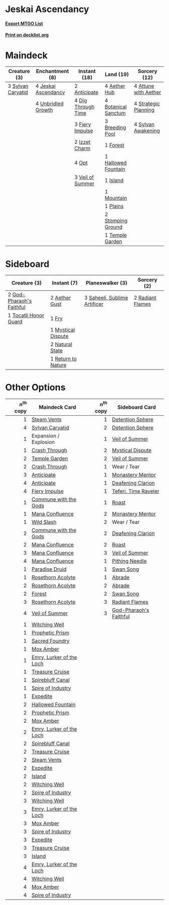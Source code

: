 # Jeskai Ascendancy

#### [Export MTGO List](../collection/Jeskai%20Ascendancy/Jeskai%20Ascendancy.txt)
#### [Print on decklist.org](http://decklist.org/?deckmain=4%09Aether%20Hub%0A2%09Anticipate%0A4%09Attune%20with%20Aether%0A4%09Botanical%20Sanctum%0A3%09Breeding%20Pool%0A4%09Dig%20Through%20Time%0A3%09Fiery%20Impulse%0A1%09Forest%0A1%09Hallowed%20Fountain%0A1%09Island%0A2%09Izzet%20Charm%0A4%09Jeskai%20Ascendancy%0A1%09Mountain%0A4%09Opt%0A1%09Plains%0A2%09Stomping%20Ground%0A4%09Strategic%20Planning%0A4%09Sylvan%20Awakening%0A3%09Sylvan%20Caryatid%0A1%09Temple%20Garden%0A4%09Unbridled%20Growth%0A3%09Veil%20of%20Summer&deckside=2%09Aether%20Gust%0A1%09Fry%0A2%09God-Pharaoh's%20Faithful%0A1%09Mystical%20Dispute%0A2%09Natural%20State%0A2%09Radiant%20Flames%0A1%09Return%20to%20Nature%0A3%09Saheeli,%20Sublime%20Artificer%0A1%09Tocatli%20Honor%20Guard)
# Maindeck

|                                        Creature (3)                                        |                                       Enchantment (8)                                        |                                        Instant (18)                                         |                                          Land (19)                                           |                                         Sorcery (12)                                          |
|--------------------------------------------------------------------------------------------|----------------------------------------------------------------------------------------------|---------------------------------------------------------------------------------------------|----------------------------------------------------------------------------------------------|-----------------------------------------------------------------------------------------------|
|3 [Sylvan Caryatid](http://gatherer.wizards.com/Pages/Card/Details.aspx?multiverseid=373624)|4 [Jeskai Ascendancy](http://gatherer.wizards.com/Pages/Card/Details.aspx?multiverseid=386571)|2 [Anticipate](http://gatherer.wizards.com/Pages/Card/Details.aspx?multiverseid=401813)      |4 [Aether Hub](http://gatherer.wizards.com/Pages/Card/Details.aspx?multiverseid=417815)       |4 [Attune with Aether](http://gatherer.wizards.com/Pages/Card/Details.aspx?multiverseid=417718)|
|                                                                                            |4 [Unbridled Growth](http://gatherer.wizards.com/Pages/Card/Details.aspx?multiverseid=423793) |4 [Dig Through Time](http://gatherer.wizards.com/Pages/Card/Details.aspx?multiverseid=386518)|4 [Botanical Sanctum](http://gatherer.wizards.com/Pages/Card/Details.aspx?multiverseid=417817)|4 [Strategic Planning](http://gatherer.wizards.com/Pages/Card/Details.aspx?multiverseid=376525)|
|                                                                                            |                                                                                              |3 [Fiery Impulse](http://gatherer.wizards.com/Pages/Card/Details.aspx?multiverseid=398516)   |3 [Breeding Pool](http://gatherer.wizards.com/Pages/Card/Details.aspx?multiverseid=97088)     |4 [Sylvan Awakening](http://gatherer.wizards.com/Pages/Card/Details.aspx?multiverseid=443071)  |
|                                                                                            |                                                                                              |2 [Izzet Charm](http://gatherer.wizards.com/Pages/Card/Details.aspx?multiverseid=338413)     |1 [Forest](http://gatherer.wizards.com/Pages/Card/Details.aspx?multiverseid=439860)           |                                                                                               |
|                                                                                            |                                                                                              |4 [Opt](http://gatherer.wizards.com/Pages/Card/Details.aspx?multiverseid=442948)             |1 [Hallowed Fountain](http://gatherer.wizards.com/Pages/Card/Details.aspx?multiverseid=97071) |                                                                                               |
|                                                                                            |                                                                                              |3 [Veil of Summer](http://gatherer.wizards.com/Pages/Card/Details.aspx?multiverseid=466952)  |1 [Island](http://gatherer.wizards.com/Pages/Card/Details.aspx?multiverseid=439857)           |                                                                                               |
|                                                                                            |                                                                                              |                                                                                             |1 [Mountain](http://gatherer.wizards.com/Pages/Card/Details.aspx?multiverseid=439859)         |                                                                                               |
|                                                                                            |                                                                                              |                                                                                             |1 [Plains](http://gatherer.wizards.com/Pages/Card/Details.aspx?multiverseid=439856)           |                                                                                               |
|                                                                                            |                                                                                              |                                                                                             |2 [Stomping Ground](http://gatherer.wizards.com/Pages/Card/Details.aspx?multiverseid=405110)  |                                                                                               |
|                                                                                            |                                                                                              |                                                                                             |1 [Temple Garden](http://gatherer.wizards.com/Pages/Card/Details.aspx?multiverseid=405112)    |                                                                                               |


# Sideboard

|                                           Creature (3)                                            |                                         Instant (7)                                         |                                           Planeswalker (3)                                            |                                        Sorcery (2)                                        |
|---------------------------------------------------------------------------------------------------|---------------------------------------------------------------------------------------------|-------------------------------------------------------------------------------------------------------|-------------------------------------------------------------------------------------------|
|2 [God-Pharaoh's Faithful](http://gatherer.wizards.com/Pages/Card/Details.aspx?multiverseid=430703)|2 [Aether Gust](http://gatherer.wizards.com/Pages/Card/Details.aspx?multiverseid=466796)     |3 [Saheeli, Sublime Artificer](http://gatherer.wizards.com/Pages/Card/Details.aspx?multiverseid=461161)|2 [Radiant Flames](http://gatherer.wizards.com/Pages/Card/Details.aspx?multiverseid=402002)|
|1 [Tocatli Honor Guard](http://gatherer.wizards.com/Pages/Card/Details.aspx?multiverseid=435194)   |1 [Fry](http://gatherer.wizards.com/Pages/Card/Details.aspx?multiverseid=466894)             |                                                                                                       |                                                                                           |
|                                                                                                   |1 [Mystical Dispute](http://gatherer.wizards.com/Pages/Card/Details.aspx?multiverseid=473020)|                                                                                                       |                                                                                           |
|                                                                                                   |2 [Natural State](http://gatherer.wizards.com/Pages/Card/Details.aspx?multiverseid=407646)   |                                                                                                       |                                                                                           |
|                                                                                                   |1 [Return to Nature](http://gatherer.wizards.com/Pages/Card/Details.aspx?multiverseid=461102)|                                                                                                       |                                                                                           |


# Other Options

|*n*<sup>th</sup> copy|                                           Maindeck Card                                           |*n*<sup>th</sup> copy|                                         Sideboard Card                                          |
|--------------------:|---------------------------------------------------------------------------------------------------|--------------------:|-------------------------------------------------------------------------------------------------|
|                    1|[Steam Vents](http://gatherer.wizards.com/Pages/Card/Details.aspx?multiverseid=405109)             |                    1|[Detention Sphere](http://gatherer.wizards.com/Pages/Card/Details.aspx?multiverseid=460139)      |
|                    4|[Sylvan Caryatid](http://gatherer.wizards.com/Pages/Card/Details.aspx?multiverseid=373624)         |                    2|[Detention Sphere](http://gatherer.wizards.com/Pages/Card/Details.aspx?multiverseid=460139)      |
|                    1|Expansion / Explosion                                                                              |                    1|[Veil of Summer](http://gatherer.wizards.com/Pages/Card/Details.aspx?multiverseid=466952)        |
|                    1|[Crash Through](http://gatherer.wizards.com/Pages/Card/Details.aspx?multiverseid=430777)           |                    2|[Mystical Dispute](http://gatherer.wizards.com/Pages/Card/Details.aspx?multiverseid=473020)      |
|                    2|[Temple Garden](http://gatherer.wizards.com/Pages/Card/Details.aspx?multiverseid=405112)           |                    2|[Veil of Summer](http://gatherer.wizards.com/Pages/Card/Details.aspx?multiverseid=466952)        |
|                    2|[Crash Through](http://gatherer.wizards.com/Pages/Card/Details.aspx?multiverseid=430777)           |                    1|Wear / Tear                                                                                      |
|                    3|[Anticipate](http://gatherer.wizards.com/Pages/Card/Details.aspx?multiverseid=401813)              |                    1|[Monastery Mentor](http://gatherer.wizards.com/Pages/Card/Details.aspx?multiverseid=391883)      |
|                    4|[Anticipate](http://gatherer.wizards.com/Pages/Card/Details.aspx?multiverseid=401813)              |                    1|[Deafening Clarion](http://gatherer.wizards.com/Pages/Card/Details.aspx?multiverseid=452915)     |
|                    4|[Fiery Impulse](http://gatherer.wizards.com/Pages/Card/Details.aspx?multiverseid=398516)           |                    1|[Teferi, Time Raveler](http://gatherer.wizards.com/Pages/Card/Details.aspx?multiverseid=461148)  |
|                    1|[Commune with the Gods](http://gatherer.wizards.com/Pages/Card/Details.aspx?multiverseid=413704)   |                    1|[Roast](http://gatherer.wizards.com/Pages/Card/Details.aspx?multiverseid=394667)                 |
|                    1|[Mana Confluence](http://gatherer.wizards.com/Pages/Card/Details.aspx?multiverseid=409573)         |                    2|[Monastery Mentor](http://gatherer.wizards.com/Pages/Card/Details.aspx?multiverseid=391883)      |
|                    1|[Wild Slash](http://gatherer.wizards.com/Pages/Card/Details.aspx?multiverseid=391959)              |                    2|Wear / Tear                                                                                      |
|                    2|[Commune with the Gods](http://gatherer.wizards.com/Pages/Card/Details.aspx?multiverseid=413704)   |                    2|[Deafening Clarion](http://gatherer.wizards.com/Pages/Card/Details.aspx?multiverseid=452915)     |
|                    2|[Mana Confluence](http://gatherer.wizards.com/Pages/Card/Details.aspx?multiverseid=409573)         |                    2|[Roast](http://gatherer.wizards.com/Pages/Card/Details.aspx?multiverseid=394667)                 |
|                    3|[Mana Confluence](http://gatherer.wizards.com/Pages/Card/Details.aspx?multiverseid=409573)         |                    3|[Veil of Summer](http://gatherer.wizards.com/Pages/Card/Details.aspx?multiverseid=466952)        |
|                    4|[Mana Confluence](http://gatherer.wizards.com/Pages/Card/Details.aspx?multiverseid=409573)         |                    1|[Pithing Needle](http://gatherer.wizards.com/Pages/Card/Details.aspx?multiverseid=129526)        |
|                    1|[Paradise Druid](http://gatherer.wizards.com/Pages/Card/Details.aspx?multiverseid=461098)          |                    1|[Swan Song](http://gatherer.wizards.com/Pages/Card/Details.aspx?multiverseid=420715)             |
|                    1|[Rosethorn Acolyte](http://gatherer.wizards.com/Pages/Card/Details.aspx?multiverseid=473136)       |                    1|[Abrade](http://gatherer.wizards.com/Pages/Card/Details.aspx?multiverseid=430772)                |
|                    2|[Rosethorn Acolyte](http://gatherer.wizards.com/Pages/Card/Details.aspx?multiverseid=473136)       |                    2|[Abrade](http://gatherer.wizards.com/Pages/Card/Details.aspx?multiverseid=430772)                |
|                    2|[Forest](http://gatherer.wizards.com/Pages/Card/Details.aspx?multiverseid=439860)                  |                    2|[Swan Song](http://gatherer.wizards.com/Pages/Card/Details.aspx?multiverseid=420715)             |
|                    3|[Rosethorn Acolyte](http://gatherer.wizards.com/Pages/Card/Details.aspx?multiverseid=473136)       |                    3|[Radiant Flames](http://gatherer.wizards.com/Pages/Card/Details.aspx?multiverseid=402002)        |
|                    4|[Veil of Summer](http://gatherer.wizards.com/Pages/Card/Details.aspx?multiverseid=466952)          |                    3|[God-Pharaoh's Faithful](http://gatherer.wizards.com/Pages/Card/Details.aspx?multiverseid=430703)|
|                    1|[Witching Well](http://gatherer.wizards.com/Pages/Card/Details.aspx?multiverseid=473036)           |                     |                                                                                                 |
|                    1|[Prophetic Prism](http://gatherer.wizards.com/Pages/Card/Details.aspx?multiverseid=442218)         |                     |                                                                                                 |
|                    1|[Sacred Foundry](http://gatherer.wizards.com/Pages/Card/Details.aspx?multiverseid=405106)          |                     |                                                                                                 |
|                    1|[Mox Amber](http://gatherer.wizards.com/Pages/Card/Details.aspx?multiverseid=443112)               |                     |                                                                                                 |
|                    1|[Emry, Lurker of the Loch](http://gatherer.wizards.com/Pages/Card/Details.aspx?multiverseid=473005)|                     |                                                                                                 |
|                    1|[Treasure Cruise](http://gatherer.wizards.com/Pages/Card/Details.aspx?multiverseid=420718)         |                     |                                                                                                 |
|                    1|[Spirebluff Canal](http://gatherer.wizards.com/Pages/Card/Details.aspx?multiverseid=417822)        |                     |                                                                                                 |
|                    1|[Spire of Industry](http://gatherer.wizards.com/Pages/Card/Details.aspx?multiverseid=423851)       |                     |                                                                                                 |
|                    1|[Expedite](http://gatherer.wizards.com/Pages/Card/Details.aspx?multiverseid=446145)                |                     |                                                                                                 |
|                    2|[Hallowed Fountain](http://gatherer.wizards.com/Pages/Card/Details.aspx?multiverseid=97071)        |                     |                                                                                                 |
|                    2|[Prophetic Prism](http://gatherer.wizards.com/Pages/Card/Details.aspx?multiverseid=442218)         |                     |                                                                                                 |
|                    2|[Mox Amber](http://gatherer.wizards.com/Pages/Card/Details.aspx?multiverseid=443112)               |                     |                                                                                                 |
|                    2|[Emry, Lurker of the Loch](http://gatherer.wizards.com/Pages/Card/Details.aspx?multiverseid=473005)|                     |                                                                                                 |
|                    2|[Spirebluff Canal](http://gatherer.wizards.com/Pages/Card/Details.aspx?multiverseid=417822)        |                     |                                                                                                 |
|                    2|[Treasure Cruise](http://gatherer.wizards.com/Pages/Card/Details.aspx?multiverseid=420718)         |                     |                                                                                                 |
|                    2|[Steam Vents](http://gatherer.wizards.com/Pages/Card/Details.aspx?multiverseid=405109)             |                     |                                                                                                 |
|                    2|[Expedite](http://gatherer.wizards.com/Pages/Card/Details.aspx?multiverseid=446145)                |                     |                                                                                                 |
|                    2|[Island](http://gatherer.wizards.com/Pages/Card/Details.aspx?multiverseid=439857)                  |                     |                                                                                                 |
|                    2|[Witching Well](http://gatherer.wizards.com/Pages/Card/Details.aspx?multiverseid=473036)           |                     |                                                                                                 |
|                    2|[Spire of Industry](http://gatherer.wizards.com/Pages/Card/Details.aspx?multiverseid=423851)       |                     |                                                                                                 |
|                    3|[Witching Well](http://gatherer.wizards.com/Pages/Card/Details.aspx?multiverseid=473036)           |                     |                                                                                                 |
|                    3|[Emry, Lurker of the Loch](http://gatherer.wizards.com/Pages/Card/Details.aspx?multiverseid=473005)|                     |                                                                                                 |
|                    3|[Mox Amber](http://gatherer.wizards.com/Pages/Card/Details.aspx?multiverseid=443112)               |                     |                                                                                                 |
|                    3|[Spire of Industry](http://gatherer.wizards.com/Pages/Card/Details.aspx?multiverseid=423851)       |                     |                                                                                                 |
|                    3|[Expedite](http://gatherer.wizards.com/Pages/Card/Details.aspx?multiverseid=446145)                |                     |                                                                                                 |
|                    3|[Treasure Cruise](http://gatherer.wizards.com/Pages/Card/Details.aspx?multiverseid=420718)         |                     |                                                                                                 |
|                    3|[Island](http://gatherer.wizards.com/Pages/Card/Details.aspx?multiverseid=439857)                  |                     |                                                                                                 |
|                    4|[Emry, Lurker of the Loch](http://gatherer.wizards.com/Pages/Card/Details.aspx?multiverseid=473005)|                     |                                                                                                 |
|                    4|[Witching Well](http://gatherer.wizards.com/Pages/Card/Details.aspx?multiverseid=473036)           |                     |                                                                                                 |
|                    4|[Mox Amber](http://gatherer.wizards.com/Pages/Card/Details.aspx?multiverseid=443112)               |                     |                                                                                                 |
|                    4|[Spire of Industry](http://gatherer.wizards.com/Pages/Card/Details.aspx?multiverseid=423851)       |                     |                                                                                                 |

